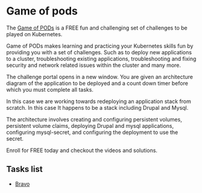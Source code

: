 # Game of pods

The [Game of PODs](https://kodekloud.com/courses/game-of-pods/) is a FREE fun and challenging set of challenges to be played on Kubernetes.

Game of PODs makes learning and practicing your Kubernetes skills fun by providing you with a set of challenges. Such as to deploy new applications to a cluster, troubleshooting existing applications, troubleshooting and fixing security and network related issues within the cluster and many more.

The challenge portal opens in a new window. You are given an architecture diagram of the application to be deployed and a count down timer before which you must complete all tasks.

In this case we are working towards redeploying an application stack from scratch. In this case It happens to be a stack including Drupal and Mysql.

The architecture involves creating and configuring persistent volumes, persistent volume claims, deploying Drupal and mysql applications, configuring mysql-secret, and configuring the deployment to use the secret.

Enroll for FREE today and checkout the videos and solutions.

## Tasks list

* [Bravo](Bravo)